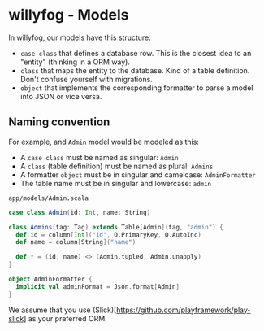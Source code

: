 # willyfog - Models

In willyfog, our models have this structure:

* `case class` that defines a database row. This is the closest idea to an "entity" (thinking in a ORM way).
* `class` that maps the entity to the database. Kind of a table definition. Don't confuse yourself with migrations.
* `object` that implements the corresponding formatter to parse a model into JSON or vice versa.

## Naming convention

For example, and `Admin` model would be modeled as this:

* A `case class` must be named as singular: `Admin`
* A `class` (table definition) must be named as plural: `Admins`
* A formatter `object` must be in singular and camelcase: `AdminFormatter`
* The table name must be in singular and lowercase: `admin`

`app/models/Admin.scala`

```scala
case class Admin(id: Int, name: String)

class Admins(tag: Tag) extends Table[Admin](tag, "admin") {
  def id = column[Int]("id", O.PrimaryKey, O.AutoInc)
  def name = column[String]("name")

  def * = (id, name) <> (Admin.tupled, Admin.unapply)
}

object AdminFormatter {
  implicit val adminFormat = Json.format[Admin]
}
```

We assume that you use (Slick)[https://github.com/playframework/play-slick] as your preferred ORM.